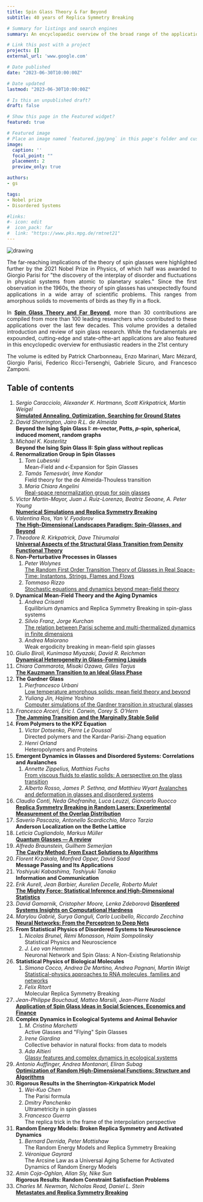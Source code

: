 ```yaml
---
title: Spin Glass Theory & Far Beyond
subtitle: 40 years of Replica Symmetry Breaking

# Summary for listings and search engines
summary: An encyclopaedic overview of the broad range of the applications stemming from the discovery of the replica symmetry breaking solution of the Sherrington-Kirkpatrick model by Giorgio Parisi. **Gabriele Sicuro** participated to the editing of this publication, which includes a contribution by **Yan Fyodorov**. 

# Link this post with a project
projects: []
external_url: 'www.google.com'

# Date published
date: "2023-06-30T10:00:00Z"

# Date updated
lastmod: "2023-06-30T10:00:00Z"

# Is this an unpublished draft?
draft: false

# Show this page in the Featured widget?
featured: true

# Featured image
# Place an image named `featured.jpg/png` in this page's folder and customize its options here.
image:
  caption: ''
  focal_point: ""
  placement: 2
  preview_only: true

authors:
- gs

tags:
- Nobel prize
- Disordered Systems

#links:
#- icon: edit
#  icon_pack: far
#  link: "https://www.pks.mpg.de/rmtnet21"
---
```


<div style="text-align: justify">
<img src="featured.png" alt="drawing" style="width:\textwidth;"/>

The far-reaching implications of the theory of spin glasses were highlighted further by the 2021 Nobel Prize in Physics, of which half was awarded to Giorgio Parisi for "the discovery of the interplay of disorder and fluctuations in physical systems from atomic to planetary scales." Since the first observation in the 1960s, the theory of spin glasses has unexpectedly found applications in a wide array of scientific problems. This ranges from amorphous solids to movements of birds as they fly in a flock.

In [**Spin Glass Theory and Far Beyond**](https://www.worldscientific.com/worldscibooks/10.1142/13341#t=aboutBook), more than 30 contributions are compiled from more than 100 leading
researchers who contributed to these applications over the last few decades. This volume provides a detailed introduction and review of spin glass research. While the fundamentals are expounded, cutting-edge and state-ofthe-art applications are also featured in this encyclopedic overview for enthusiastic readers in the 21st century

The volume is edited by Patrick Charbonneau, Enzo Marinari, Marc Mézard, Giorgio Parisi, Federico Ricci-Tersenghi, Gabriele Sicuro, and Francesco Zamponi.
</div>

## Table of contents
1. *Sergio Caracciolo, Alexander K. Hartmann, Scott Kirkpatrick, Martin Weigel*\
  [**Simulated Annealing, Optimization, Searching for Ground States**](https://arxiv.org/abs/2301.00683)
1. *David Sherrington, Jairo R.L. de Almeida*\
   **Beyond the Ising Spin Glass I: $m$-vector, Potts, $p$-spin, spherical, induced moment, random graphs**
1. *Michael K. Kosterlitz*\
   **Beyond the Ising Spin Glass II: Spin glass without replicas**
1. **Renormalization Group in Spin Glasses**
   1. *Tom Lubesnki*\
      Mean-Field and $\epsilon$-Expansion for Spin Glasses
   1. *Tamás Temesvári, Imre Kondor*\
      Field theory for the de Almeida-Thouless transition
   1. *Maria Chiara Angelini*\
      [Real-space renormalization group for spin glasses](https://arxiv.org/abs/2302.05292)
1. *Victor Martin-Mayor, Juan J. Ruiz-Lorenzo, Beatriz Seoane, A. Peter Young*\
   [**Numerical Simulations and Replica Symmetry Breaking**](https://arxiv.org/abs/2205.14089)
1. *Valentina Ros, Yan V. Fyodorov*\
   [**The High-Dimensional Landscapes Paradigm: Spin-Glasses, and Beyond**](https://arxiv.org/abs/2209.07975)
1. *Theodore R. Kirkpatrick, Dave Thirumalai*\
   [**Universal Aspects of the Structural Glass Transition from Density Functional Theory**](https://arxiv.org/abs/1401.2024)
1. **Non-Perturbative Processes in Glasses**
   1. *Peter Wolynes*\
      [The Random First Order Transition Theory of Glasses in Real Space-Time: Instantons, Strings, Flames and Flows](https://arxiv.org/abs/2206.00600)
   1. *Tommaso Rizzo*\
      [Stochastic equations and dynamics beyond mean-field theory](https://arxiv.org/abs/2209.09689)
1. **Dynamical Mean-Field Theory and the Aging Dynamics**
   1. *Andrea Crisanti*\
      Equilibrium dynamics and Replica Symmetry Breaking in spin-glass systems
   1. *Silvio Franz, Jorge Kurchan*\
      [The relation between Parisi scheme and multi-thermalized dynamics in finite dimensions](https://arxiv.org/abs/2207.05720)
   1. *Andrea Maiorano*\
      Weak ergodicity breaking in mean-field spin glasses
1. *Giulio Biroli, Kunimasa Miyazaki, David R. Reichman*\
   [**Dynamical Heterogeneity in Glass-Forming Liquids**](https://arxiv.org/abs/2209.02825)
1. *Chiara Cammarota, Misaki Ozawa, Gilles Tarjus*\
   [**The Kauzmann Transition to an Ideal Glass Phase**](https://arxiv.org/abs/2209.11049)
1. **The Gardner Glass**
   1. *Pierfrancesco Urbani*\
      [Low temperature amorphous solids: mean field theory and beyond](https://arxiv.org/abs/2212.11557)
   1. *Yuliang Jin, Hajime Yoshino*\
      [Computer simulations of the Gardner transition in structural glasses](https://arxiv.org/abs/2206.07868)
1. *Francesco Arceri, Eric I. Corwin, Corey S. O'Hern*\
   [**The Jamming Transition and the Marginally Stable Solid**](https://arxiv.org/abs/2209.02829)
1. **From Polymers to the KPZ Equation**
   1. *Victor Dotsenko, Pierre Le Doussal*\
      Directed polymers and the Kardar-Parisi-Zhang equation
   1. *Henri Orland*\
      Heteropolymers and Proteins
1. **Emergent Dynamics in Glasses and Disordered Systems: Correlations and Avalanches**
   1. *Annette Zippelius, Matthias Fuchs*\
      [From viscous fluids to elastic solids: A perspective on the glass transition](https://arxiv.org/abs/2205.00890)
   1. *Alberto Rosso, James P. Sethna, and Matthieu Wyart*
      [Avalanches and deformation in glasses and disordered systems](https://arxiv.org/abs/2208.04090)
1. *Claudio Conti, Neda Ghofraniha, Luca Leuzzi, Giancarlo Ruocco*\
   [**Replica Symmetry Breaking in Random Lasers: Experimental Measurement of the Overlap Distribution**](https://arxiv.org/abs/2209.03781)
1. *Saverio Pascazio, Antonello Scardicchio, Marco Tarzia*\
   **Anderson Localization on the Bethe Lattice**
1. *Leticia Cugliandolo, Markus Müller*\
   [**Quantum Glasses ­— A review**](https://arxiv.org/abs/2208.05417)
1. *Alfredo Braunstein, Guilhem Semerjian*\
   [**The Cavity Method: From Exact Solutions to Algorithms**](https://arxiv.org/abs/2209.11499)
1. *Florent Krzakala, Manfred Opper, David Saad*\
   **Message Passing and Its Applications**
1. *Yoshiyuki Kabashima, Toshiyuki Tanaka*\
   **Information and Communication**
1. *Erik Aurell, Jean Barbier, Aurelien Decelle, Roberto Mulet*\
   [**The Mighty Force: Statistical Inference and High-Dimensional Statistics**](https://arxiv.org/abs/2205.00750)
1. *David Gamarnik, Cristopher Moore, Lenka Zdeborová*
   [**Disordered Systems Insights on Computational Hardness**](https://arxiv.org/abs/2210.08312)
1. *Marylou Gabrié, Surya Ganguli, Carlo Lucibello, Riccardo Zecchina*\
   [**Neural Networks: From the Perceptron to Deep Nets**](https://arxiv.org/abs/2304.06636)
1. **From Statistical Physics of Disordered Systems to Neuroscience**
   1. *Nicolas Brunel, Rémi Monasson, Haim Sompolinsky*\
      Statistical Physics and Neuroscience
   1. *J. Leo van Hemmen*\
      Neuronal Network and Spin Glass: A Non-Existing Relationship
1. **Statistical Physics of Biological Molecules**
   1. *Simona Cocco, Andrea De Martino, Andrea Pagnani, Martin Weigt*\
      [Statistical-physics approaches to RNA molecules, families and networks](https://arxiv.org/abs/2207.13402)
   1. *Felix Ritort*\
      Molecular Replica Symmetry Breaking
1. *Jean-Philippe Bouchaud, Matteo Marsili, Jean-Pierre Nadal*\
   [**Application of Spin Glass Ideas in Social Sciences, Economics and Finance**](https://arxiv.org/abs/2306.16165)
1. **Complex Dynamics in Ecological Systems and Animal Behavior**
   1. *M. Cristina Marchetti*\
      Active Glasses and "Flying" Spin Glasses
   1. *Irene Giardina*\
      Collective behavior in natural flocks: from data to models
   1. *Ada Altieri*\
      [Glassy features and complex dynamics in ecological systems](https://arxiv.org/abs/2208.14956)
1. *Antonio Auffinger, Andrea Montanari, Eliran Subag*\
   [**Optimization of Random High-Dimensional Functions: Structure and Algorithms**](https://arxiv.org/abs/2206.10217)
1. **Rigorous Results in the Sherrington-Kirkpatrick Model**
   1. *Wei-Kuo Chen*\
      The Parisi formula
   1. *Dmitry Panchenko*\
      Ultrametricity in spin glasses
   1. *Francesco Guerra*\
      The replica trick in the frame of the interpolation perspective
1. **Random Energy Models: Broken Replica Symmetry and Activated Dynamics**
   1. *Bernard Derrida, Peter Mottishaw*\
      The Random Energy Models and Replica Symmetry Breaking
   1. *Véronique Gayrard*\
      The Arcsine Law as a Universal Aging Scheme for Activated Dynamics of Random Energy Models
1. *Amin Coja-Oghlan, Allan Sly, Nike Sun*\
   **Rigorous Results: Random Constraint Satisfaction Problems**
1. *Charles M. Newman, Nicholas Read, Daniel L. Stein*\
   [**Metastates and Replica Symmetry Breaking**](https://arxiv.org/abs/2204.10345)

